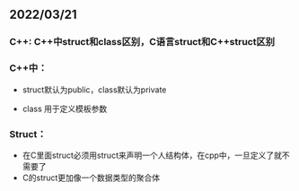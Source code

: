 ## 2022/03/21

### C++: C++中struct和class区别，C语言struct和C++struct区别

### C++中：

- struct默认为public，class默认为private

- class 用于定义模板参数



### Struct：

- 在C里面struct必须用struct来声明一个人结构体，在cpp中，一旦定义了就不需要了
- C的struct更加像一个数据类型的聚合体

